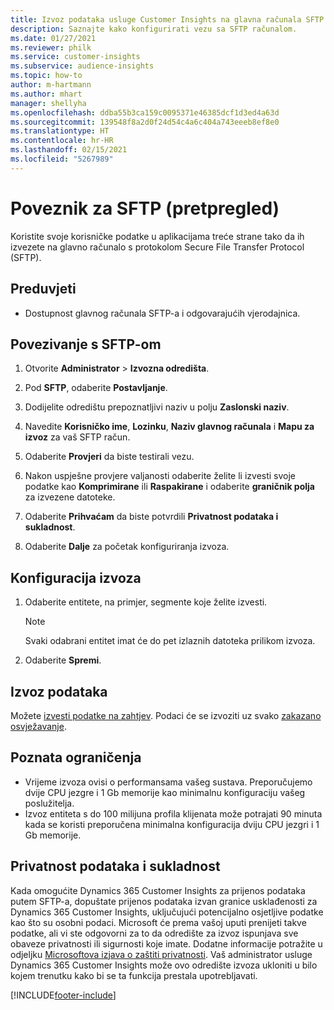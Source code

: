 ```yaml
---
title: Izvoz podataka usluge Customer Insights na glavna računala SFTP
description: Saznajte kako konfigurirati vezu sa SFTP računalom.
ms.date: 01/27/2021
ms.reviewer: philk
ms.service: customer-insights
ms.subservice: audience-insights
ms.topic: how-to
author: m-hartmann
ms.author: mhart
manager: shellyha
ms.openlocfilehash: ddba55b3ca159c0095371e46385dcf1d3ed4a63d
ms.sourcegitcommit: 139548f8a2d0f24d54c4a6c404a743eeeb8ef8e0
ms.translationtype: HT
ms.contentlocale: hr-HR
ms.lasthandoff: 02/15/2021
ms.locfileid: "5267989"
---
```

# <a name="connector-for-sftp-preview"></a>Poveznik za SFTP (pretpregled)

Koristite svoje korisničke podatke u aplikacijama treće strane tako da ih izvezete na glavno računalo s protokolom Secure File Transfer Protocol (SFTP).

## <a name="prerequisites"></a>Preduvjeti

- Dostupnost glavnog računala SFTP-a i odgovarajućih vjerodajnica.

## <a name="connect-to-sftp"></a>Povezivanje s SFTP-om

1. Otvorite **Administrator** > **Izvozna odredišta**.

1. Pod **SFTP**, odaberite **Postavljanje**.

1. Dodijelite odredištu prepoznatljivi naziv u polju **Zaslonski naziv**.

1. Navedite **Korisničko ime**, **Lozinku**, **Naziv glavnog računala** i **Mapu za izvoz** za vaš SFTP račun.

1. Odaberite **Provjeri** da biste testirali vezu.

1. Nakon uspješne provjere valjanosti odaberite želite li izvesti svoje podatke kao **Komprimirane** ili **Raspakirane** i odaberite **graničnik polja** za izvezene datoteke.

1. Odaberite **Prihvaćam** da biste potvrdili **Privatnost podataka i sukladnost**.

1. Odaberite **Dalje** za početak konfiguriranja izvoza.

## <a name="configure-the-export"></a>Konfiguracija izvoza

1. Odaberite entitete, na primjer, segmente koje želite izvesti.

   > [!NOTE]
   > Svaki odabrani entitet imat će do pet izlaznih datoteka prilikom izvoza. 

1. Odaberite **Spremi**.

## <a name="export-the-data"></a>Izvoz podataka

Možete [izvesti podatke na zahtjev](export-destinations.md). Podaci će se izvoziti uz svako [zakazano osvježavanje](system.md#schedule-tab).

## <a name="known-limitations"></a>Poznata ograničenja

- Vrijeme izvoza ovisi o performansama vašeg sustava. Preporučujemo dvije CPU jezgre i 1 Gb memorije kao minimalnu konfiguraciju vašeg poslužitelja. 
- Izvoz entiteta s do 100 milijuna profila klijenata može potrajati 90 minuta kada se koristi preporučena minimalna konfiguracija dviju CPU jezgri i 1 Gb memorije. 

## <a name="data-privacy-and-compliance"></a>Privatnost podataka i sukladnost

Kada omogućite Dynamics 365 Customer Insights za prijenos podataka putem SFTP-a, dopuštate prijenos podataka izvan granice usklađenosti za Dynamics 365 Customer Insights, uključujući potencijalno osjetljive podatke kao što su osobni podaci. Microsoft će prema vašoj uputi prenijeti takve podatke, ali vi ste odgovorni za to da odredište za izvoz ispunjava sve obaveze privatnosti ili sigurnosti koje imate. Dodatne informacije potražite u odjeljku [Microsoftova izjava o zaštiti privatnosti](https://go.microsoft.com/fwlink/?linkid=396732).
Vaš administrator usluge Dynamics 365 Customer Insights može ovo odredište izvoza ukloniti u bilo kojem trenutku kako bi se ta funkcija prestala upotrebljavati.


[!INCLUDE[footer-include](../includes/footer-banner.md)]